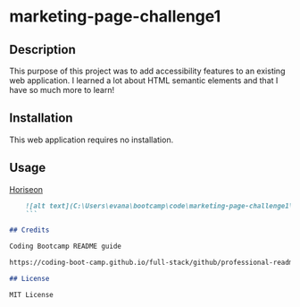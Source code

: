 # marketing-page-challenge1

## Description

This purpose of this project was to add accessibility features to an existing web application. I learned a lot about HTML semantic elements and that I have so much more to learn!

## Installation

This web application requires no installation.

## Usage

[Horiseon](https://hermanea.github.io/marketing-page-challenge1/)

```md
    ![alt text](C:\Users\evana\bootcamp\code\marketing-page-challenge1\Assets\images)
    ```

## Credits

Coding Bootcamp README guide

https://coding-boot-camp.github.io/full-stack/github/professional-readme-guide

## License

MIT License